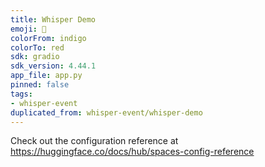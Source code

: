 ```yaml
---
title: Whisper Demo
emoji: 🤫
colorFrom: indigo
colorTo: red
sdk: gradio
sdk_version: 4.44.1
app_file: app.py
pinned: false
tags:
- whisper-event
duplicated_from: whisper-event/whisper-demo
---
```


Check out the configuration reference at https://huggingface.co/docs/hub/spaces-config-reference